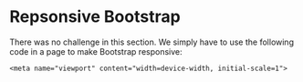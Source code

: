# Repsonsive Bootstrap

There was no challenge in this section. We simply have to use the following code in a page to make Bootstrap responsive:

```<meta name="viewport" content="width=device-width, initial-scale=1">```